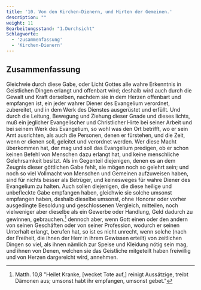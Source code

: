 ```yaml
---
title: '10. Von den Kirchen-Dienern, und Hirten der Gemeinen.'
description: ""
weight: 11
Bearbeitungsstand: "1.Durchsicht"
Schlagworte:
  - 'zusammenfassung'
  - 'Kirchen-Dienern'
---
```

<!-- Seite 377 -->

Zusammenfassung
---------------


Gleichwie durch diese Gabe, oder Licht Gottes alle
wahre Erkenntnis in Geistlichen Dingen erlangt
und offenbart wird; deshalb wird auch durch die
Gewalt und Kraft derselben, nachdem sie in dem
Herzen offenbart und empfangen ist, ein jeder<!-- Seite 378 -->
wahrer Diener des Evangelium verordnet, zubereitet,
und in dem Werk des Dienstes ausgerüstet und
erfüllt. Und durch die Leitung, Bewegung und
Ziehung dieser Gnade und dieses lichts, muß ein
jeglicher Evangelischer und Christlicher Hirte bei
seiner Arbeit und bei seinem Werk des Evangelium,
so wohl was den Ort betrifft, wo er sein Amt ausrichten,
als auch die Personen, denen er fürstehen,
und die Zeit, wenn er dienen soll, geleitet und verordnet
werden. Wer diese Macht überkommen
hat, der mag und soll das Evangelium predigen, ob
er schon keinen Befehl von Menschen dazu erlangt
hat, und keine menschliche Gelehrsamkeit besitzt.
Als im Gegenteil diejenigen, denen es an
dem Zeugnis dieser göttlichen Gabe fehlt, sie mögen
noch so gelehrt sein; und noch so viel Vollmacht
von Menschen und Gemeinen aufzuweisen haben, sind
für nichts besser als Betrüger, und keinesweges
für wahre Diener des Evangelium zu halten. Auch
sollen diejenigen, die diese heilige und unbefleckte
Gabe empfangen haben, gleichwie sie solche umsonst
empfangen haben, deshalb dieselbe umsonst, ohne
Honorar oder vorher ausgedingte Besoldung
und geschlossenen Vergleich, mitteilen, noch vielweniger
aber dieselbe als ein Gewerbe oder Handlung,
Geld dadurch zu gewinnen, gebrauchen.[^a_pre_10-satz_01]
dennoch aber, wenn Gott einen oder den andern
von seinen Geschäften oder von seiner Profession,
wodurch er seinen Unterhalt erlangt, berufen
hat, so ist es nicht unrecht, wenn solche (nach
der Freiheit, die ihnen der Herr in ihrem Gewissen
erteilt) von zeitlichen Dingen so viel, als ihnen
nämlich zur Speise und Kleidung nötig sein
mag, und ihnen von Denen, welchen sie das Geistliche
mitgeteilt haben freiwillig und von Herzen
dargereicht wird, annehmen.


<!-- Fußnoten -->

[^a_pre_10-satz_01]: Matth. 10,8 "Heilet Kranke, [wecket Tote auf,] reinigt Aussätzige, treibt Dämonen aus; umsonst habt ihr empfangen, umsonst gebet."

